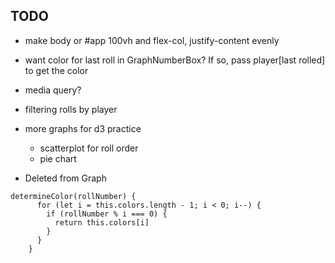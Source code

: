 ## TODO

- make body or #app 100vh and flex-col, justify-content evenly
- want color for last roll in GraphNumberBox? If so, pass player[last rolled] to get the color
- media query? 
- filtering rolls by player
- more graphs for d3 practice
  - scatterplot for roll order
  - pie chart



- Deleted from Graph
```
determineColor(rollNumber) {
      for (let i = this.colors.length - 1; i < 0; i--) {
        if (rollNumber % i === 0) {
          return this.colors[i]
        }
      }
    }
```
